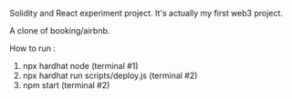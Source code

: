 Solidity and React experiment project. It's actually my first web3 project.

A clone of booking/airbnb.

How to run :

1. npx hardhat node (terminal #1)
2. npx hardhat run scripts/deploy.js (terminal #2)
3. npm start (terminal #2)
